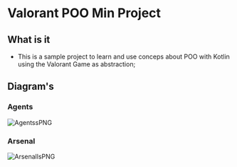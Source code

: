# Valorant POO Min Project

## What is it

- This is a sample project to learn and use conceps about POO with Kotlin using the Valorant Game as abstraction;

## Diagram's

### Agents
![AgentssPNG](https://user-images.githubusercontent.com/64628014/166401642-a0855e86-b904-4371-a043-f0f99c10b9e7.png)

### Arsenal
![ArsenallsPNG](https://user-images.githubusercontent.com/64628014/166401659-8077690b-0e97-466a-aa80-1833cb19acad.png)
